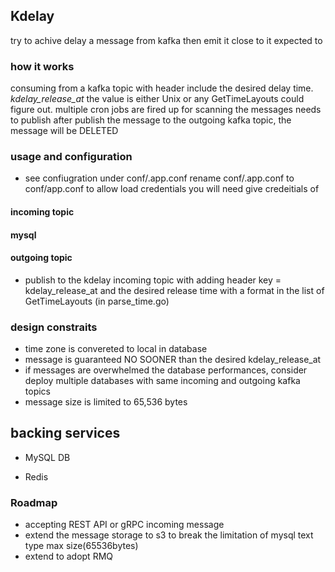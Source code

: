 ## Kdelay
try to achive delay a message from kafka then emit it close to it expected to

### how it works
consuming from a kafka topic with header include the desired delay time.
*kdelay_release_at*
the value is either Unix or any GetTimeLayouts could figure out.
multiple cron jobs are fired up for scanning the messages needs to publish
after publish the message to the outgoing kafka topic, the message will be DELETED

### usage and configuration
- see confiugration under conf/.app.conf 
 rename conf/.app.conf to conf/app.conf to allow load credentials
 you will need give credeitials of 

#### incoming topic 
#### mysql 
#### outgoing topic   

- publish to the kdelay incoming topic with adding header key = kdelay_release_at
and the desired release time with a format in the list of GetTimeLayouts (in parse_time.go)



### design constraits

- time zone is convereted to local in database
- message is guaranteed NO SOONER than the desired kdelay_release_at
- if messages are overwhelmed the database performances, consider deploy multiple databases with same incoming and outgoing kafka topics
- message size is limited to 65,536 bytes
 

## backing services

- MySQL DB

- Redis

### Roadmap 
- accepting REST API or gRPC incoming message
- extend the message storage to s3 to break the limitation of mysql text type max size(65536bytes)
- extend to adopt RMQ